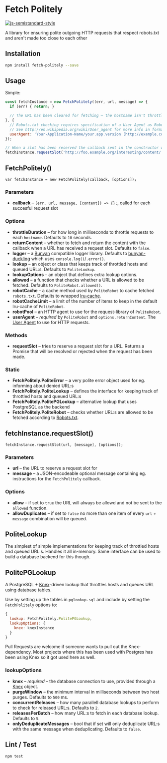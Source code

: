 # Fetch Politely

[![js-semistandard-style](https://img.shields.io/badge/code%20style-semistandard-brightgreen.svg?style=flat)](https://github.com/Flet/semistandard)

A library for ensuring polite outgoing HTTP requests that respect robots.txt and aren't made too close to each other

## Installation

```bash
npm install fetch-politely --save
```

## Usage

Simple:

```javascript
const fetchInstance = new FetchPolitely((err, url, message) => {
  if (err) { return; }

  // The URL has been cleared for fetching – the hostname isn't throttled and robots.txt doesn't ban it
}, {
  // Robots.txt checking requires specification of a User Agent as Robots.txt can contain User Agent specific rules
  // See http://en.wikipedia.org/wiki/User_agent for more info in format
  userAgent: 'Your-Application-Name/your.app.version (http://example.com/optional/full/app/url)',
});

// When a slot has been reserved the callback sent in the constructor will be called
fetchInstance.requestSlot('http://foo.example.org/interesting/content/');
```

## FetchPolitely()

`var fetchInstance = new FetchPolitely(callback, [options]);`

### Parameters

* **callback** – `(err, url, message, [content]) => {};`, called for each succesful request slot

### Options

* **throttleDuration** – for how long in milliseconds to throttle requests to each `hostname`. Defaults to `10` seconds.
* **returnContent** – whether to fetch and return the content with the callback when a URL has received a request slot. Defaults to `false`.
* **logger** – a [Bunyan](https://github.com/trentm/node-bunyan) compatible logger library. Defaults to [bunyan-duckling](https://github.com/bloglovin/node-bunyan-duckling) which uses `console.log()`/`.error()`.
* **lookup** – an object or class that keeps track of throttled hosts and queued URL:s. Defaults to `PoliteLookup`.
* **lookupOptions** – an object that defines extra lookup options.
* **allowed** – a function that checks whether a URL is allowed to be fetched. Defaults to `PoliteRobot.allowed()`.
* **robotCache** – a cache method used by `PoliteRobot` to cache fetched `robots.txt`. Defaults to wrapped [lru-cache](https://www.npmjs.com/package/lru-cache).
* **robotCacheLimit** – a limit of the number of items to keep in the default lru-cache of `PoliteRobot`.
* **robotPool** – an HTTP agent to use for the request-library of `PoliteRobot`.
* **userAgent** – _required_ by `PoliteRobot` and `options.returnContent`. The [User Agent](http://en.wikipedia.org/wiki/User_agent) to use for HTTP requests.

### Methods

* **requestSlot** – tries to reserve a request slot for a URL. Returns a Promise that will be resolved or rejected when the request has been made.

### Static

* **FetchPolitely.PoliteError** – a very polite error object used for eg. informing about denied URL:s
* **FetchPolitely.PoliteLookup** – defines the interface for keeping track of throttled hosts and queued URL:s
* **FetchPolitely.PolitePGLookup** – alternative lookup that uses PostgreSQL as the backend
* **FetchPolitely.PoliteRobot** – checks whether URL:s are allowed to be fetched according to [Robots.txt](http://en.wikipedia.org/wiki/Robots_exclusion_standard).

## fetchInstance.requestSlot()

`fetchInstance.requestSlot(url, [message], [options]);`

### Parameters

* **url** – the URL to reserve a request slot for
* **message** – a JSON-encodeable optional message containing eg. instructions for the `FetchPolitely` callback.

### Options

* **allow** – if set to `true` the URL will always be allowd and not be sent to the `allowed` function.
* **allowDuplicates** – if set to `false` no more than one item of every `url` + `message` combination will be queued.

## PoliteLookup

The simplest of simple implementations for keeping track of throttled hosts and queued URL:s. Handles it all in-memory. Same interface can be used to build a database backend for this though.

## PolitePGLookup

A PostgreSQL + [Knex](http://knexjs.org/)-driven lookup that throttles hosts and queues URL using database tables.

Use by setting up the tables in `pglookup.sql` and include by setting the `FetchPolitely` options to:

```javascript
{
  lookup: FetchPolitely.PolitePGLookup,
  lookupOptions: {
    knex: knexInstance
  }
}
```

Pull Requests are welcome if someone wants to pull out the Knex-dependency. Most projects where this has been used with Postgres has been using Knex so it got used here as well.

### lookupOptions

* **knex** – *required* – the database connection to use, provided through a [Knex](http://knexjs.org/) object.
* **purgeWindow** – the minimum interval in milliseconds between two host purges. Defaults to `500` ms.
* **concurrentReleases** – how many parallell database lookups to perform to check for released URL:s. Defaults to `2`.
* **releasesPerBatch** – how many URL:s to fetch in each database lookup. Defaults to `5`.
* **onlyDeduplicateMessages** – bool that if set will only deduplicate URL:s with the same message when deduplicating. Defaults to `false`.

## Lint / Test

`npm test`
